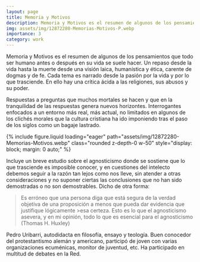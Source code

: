 ```yaml
---
layout: page
title: Memoria y Motivos
description: Memoria y Motivos es el resumen de algunos de los pensamientos que todo ser humano antes o después en su vida se suele hacer
img: assets/img/12872280-Memorias-Motivos-P.webp
importance: 3
category: work
---
```


Memoria y Motivos es el resumen de algunos de los pensamientos que todo ser humano antes o después en su vida se suele hacer. Un repaso desde la vida hasta la muerte desde una visión laica, humanística y ética, carente de dogmas y de fe. Cada tema es narrado desde la pasión por la vida y por lo que trasciende. En ello hay una crítica ácida a las religiones, sus abusos y su poder.
 
Respuestas a preguntas que muchos mortales se hacen y que en la tranquilidad de las respuestas genera nuevos horizontes. Interrogantes enfocados a un entorno más real, más actual, no limitados en algunos de los clichés morales que la cultura cristiana ha ido imponiendo tras el paso de los siglos como un bagaje lastrado.

<div class="text-center">
{% include figure.liquid loading="eager" path="assets/img/12872280-Memorias-Motivos.webp" class="rounded z-depth-0 w-50" style="display: block; margin: 0 auto;" %}   
</div>

Incluye un breve estudio sobre el agnosticismo donde se sostiene que lo que trasciende es imposible conocer, y en cuestiones del intelecto debemos seguir a la razón tan lejos como nos lleve, sin atender a otras consideraciones y no suponer ciertas las conclusiones que no han sido demostradas o no son demostrables. Dicho de otra forma:

>Es erróneo que una persona diga que está segura de la verdad objetiva de una proposición a menos que pueda dar evidencia que justifique lógicamente >esa certeza. Esto es lo que el agnosticismo asevera, y en mi opinión, todo lo que es esencial para el agnosticismo (Thomas H. Huxley)

Pedro Uribarri, autodidacta en filosofía, ensayo y teología. Buen conocedor del protestantismo alemán y americano, participó de joven con varias organizaciones ecuménicas, monitor de juventud, etc. Ha participado en multitud de debates en la Red.

